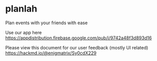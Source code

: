 # planlah
Plan events with your friends with ease

Use our app here
https://appdistribution.firebase.google.com/pub/i/9742a48f3d893d16

Please view this document for our user feedback (mostly UI related)
https://hackmd.io/@enigmatrix/Sy0cdX229

